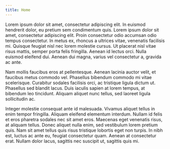 ```yaml
---
title: Home
---
```


Lorem ipsum dolor sit amet, consectetur adipiscing elit. In euismod hendrerit dolor, eu pretium sem condimentum quis. Lorem ipsum dolor sit amet, consectetur adipiscing elit. Proin consectetur odio accumsan odio tempus consectetur. In metus ex, rhoncus a ultrices vitae, venenatis facilisis mi. Quisque feugiat nisl nec lorem molestie cursus. Ut placerat nisl vitae risus mattis, semper porta felis fringilla. Aenean id lectus orci. Nulla euismod eleifend dui. Aenean dui magna, varius vel consectetur a, gravida ac ante.

Nam mollis faucibus eros at pellentesque. Aenean lacinia auctor velit, et faucibus metus commodo vel. Phasellus bibendum commodo mi vitae scelerisque. Curabitur sodales facilisis orci, ac tristique ligula dictum ut. Phasellus sed blandit lacus. Duis iaculis sapien at lorem tempus, at bibendum leo tincidunt. Aliquam aliquet nunc tellus, sed laoreet ligula sollicitudin ac.

Integer molestie consequat ante id malesuada. Vivamus aliquet tellus in enim tempor fringilla. Aliquam eleifend elementum interdum. Nullam id felis et eros pharetra sodales nec sit amet eros. Maecenas eget venenatis risus, at aliquam tellus. Donec aliquet nulla enim, sed vestibulum lorem pretium quis. Nam sit amet tellus quis risus tristique lobortis eget non turpis. In nibh est, luctus ac ante eu, feugiat consectetur quam. Aenean at consectetur erat. Nullam dolor lacus, sagittis nec suscipit ut, sagittis quis mi.
